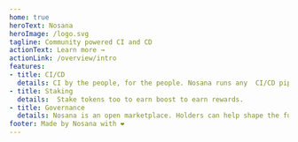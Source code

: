 ```yaml
---
home: true
heroText: Nosana
heroImage: /logo.svg
tagline: Community powered CI and CD
actionText: Learn more →
actionLink: /overview/intro
features:
- title: CI/CD
  details: CI by the people, for the people. Nosana runs any  CI/CD pipeline openly and transparently.
- title: Staking
  details:  Stake tokens too to earn boost to earn rewards.
- title: Governance
  details: Nosana is an open marketplace. Holders can help shape the future of the platform!
footer: Made by Nosana with ❤️
---
```

